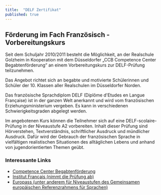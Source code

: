 ```yaml
---
title:  "DELF Zertifikat"
published: true
---
```



## F&ouml;rderung im Fach Franz&ouml;sisch - Vorbereitungskurs

Seit dem Schuljahr 2010/2011 besteht die M&ouml;glichkeit, an der Realschule Golzheim in Kooperation mit dem D&uuml;sseldorfer „CCB Competence Center Begabtenf&ouml;rderung“ an einem Vorbereitungskurs zur DELF-Pr&uuml;fung teilzunehmen.

Das Angebot richtet sich an begabte und motivierte Sch&uuml;lerinnen und Sch&uuml;ler der 10. Klassen aller Realschulen im D&uuml;sseldorfer Norden. 

Das franz&ouml;sische Sprachdiplom DELF (Diplôme d'Etudes en Langue Française) ist in der ganzen Welt anerkannt und wird vom franz&ouml;sischen Erziehungsministerium vergeben. Es kann in verschiedenen Schwierigkeitsgraden abgelegt werden.

Im angebotenen Kurs k&ouml;nnen die Teilnehmer sich auf eine DELF-scolaire-Pr&uuml;fung in der Niveaustufe A2 vorbereiten. Inhalt dieser Pr&uuml;fung sind H&ouml;rverstehen, Textverst&auml;ndnis, schriftlicher Ausdruck und m&uuml;ndlicher Ausdruck. Daf&uuml;r wird der Gebrauch der franz&ouml;sischen Sprache in vielf&auml;ltigen realistischen Situationen des allt&auml;glichen Lebens und anhand von jugendorientierten Themen ge&uuml;bt.

### Interessante Links

- [Competence Center Begabtenf&ouml;rderung](http://www.duesseldorf.de/ccb/index.shtml)
- [Institut Français (nimmt die Pr&uuml;fung ab)](http://www.institut-francais.fr/-duesseldorf-.html) 
- [Europass (unter anderem f&uuml;r Niveaustufen des Gemeinsamen europ&auml;ischen Referenzrahmens f&uuml;r Sprachen)](http://europass.cedefop.europa.eu/LanguageSelfAssessmentGrid/de)